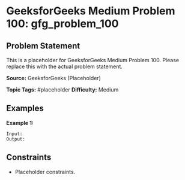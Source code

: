 # GeeksforGeeks Medium Problem 100: gfg_problem_100

## Problem Statement

This is a placeholder for GeeksforGeeks Medium Problem 100.
Please replace this with the actual problem statement.

**Source:** GeeksforGeeks (Placeholder)

**Topic Tags:** #placeholder
**Difficulty:** Medium

## Examples

**Example 1:**

```
Input:
Output:
```

## Constraints

- Placeholder constraints.
